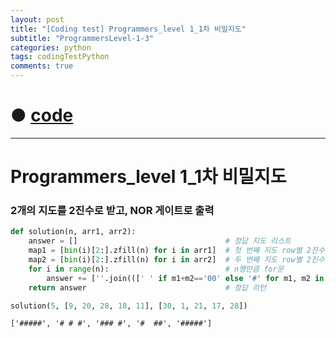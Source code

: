 ```yaml
---
layout: post
title: "[Coding test] Programmers_level 1_1차 비밀지도"
subtitle: "ProgrammersLevel-1-3"
categories: python
tags: codingTestPython
comments: true
---
```


# ● [code](https://github.com/JeongJaeyoung0/coding_test/blob/9f41ee5cb6c3bd1aad2ba931f36e8edfefe8c460/210617_Programmers_level%201_1%EC%B0%A8%20%EB%B9%84%EB%B0%80%EC%A7%80%EB%8F%84.ipynb)

***

# Programmers_level 1_1차 비밀지도
### 2개의 지도를 2진수로 받고, NOR 게이트로 출력


```python
def solution(n, arr1, arr2):
    answer = []                                 # 정답 지도 리스트
    map1 = [bin(i)[2:].zfill(n) for i in arr1]  # 첫 번째 지도 row별 2진수 변환 후 리스트 저장
    map2 = [bin(i)[2:].zfill(n) for i in arr2]  # 두 번째 지도 row별 2진수 변환 후 리스트 저장
    for i in range(n):                          # n행만큼 for문
        answer += [''.join(([' ' if m1+m2=='00' else '#' for m1, m2 in zip(map1[i], map2[i])]))]    # 각 맵의 row별로 둘다 0일 경우는 빈캄, 하나라도 0이 아닐 경우 #으로 반환 후 리스트 저장
    return answer                               # 정답 리턴
```


```python
solution(5, [9, 20, 28, 18, 11], [30, 1, 21, 17, 28])
```




    ['#####', '# # #', '### #', '#  ##', '#####']



